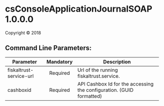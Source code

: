 # csConsoleApplicationJournalSOAP 1.0.0.0

Copyright ©  2018

## Command Line Parameters:
  
| Parameter 			  	| Mandatory | Description 																						|
| --------------------------|:---------:|---------------------------------------------------------------------------------------------------|
| fiskaltrust-service-url	| Required  | Url of the running fiskaltrust.service.															|
| cashboxid		        	| Required	| API Cashbox Id for the accessing the configuration. (GUID formatted)								|
